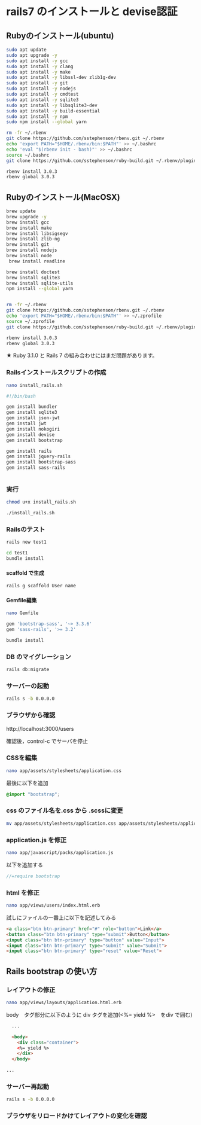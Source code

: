 # rails7 のインストールと devise認証


## Rubyのインストール(ubuntu)

```bash
sudo apt update
sudo apt upgrade -y
sudo apt install -y gcc
sudo apt install -y clang
sudo apt install -y make
sudo apt install -y libssl-dev zlib1g-dev
sudo apt install -y git
sudo apt install -y nodejs
sudo apt install -y cmdtest
sudo apt install -y sqlite3
sudo apt install -y libsqlite3-dev
sudo apt install -y build-essential
sudo apt install -y npm
sudo npm install --global yarn

rm -fr ~/.rbenv
git clone https://github.com/sstephenson/rbenv.git ~/.rbenv
echo 'export PATH="$HOME/.rbenv/bin:$PATH"' >> ~/.bashrc
echo 'eval "$(rbenv init - bash)"' >> ~/.bashrc
source ~/.bashrc
git clone https://github.com/sstephenson/ruby-build.git ~/.rbenv/plugins/ruby-build

rbenv install 3.0.3
rbenv global 3.0.3
```

## Rubyのインストール(MacOSX)

```bash
brew update
brew upgrade -y
brew install gcc
brew install make
brew install libsigsegv
brew install zlib-ng
brew install git
brew install nodejs
brew install node
 brew install readline 

brew install doctest
brew install sqlite3
brew install sqlite-utils
npm install --global yarn


rm -fr ~/.rbenv
git clone https://github.com/sstephenson/rbenv.git ~/.rbenv
echo 'export PATH="$HOME/.rbenv/bin:$PATH"' >> ~/.zprofile
source ~/.zprofile
git clone https://github.com/sstephenson/ruby-build.git ~/.rbenv/plugins/ruby-build

rbenv install 3.0.3
rbenv global 3.0.3
```

★ Ruby 3.1.0 と Rails 7 の組み合わせにはまだ問題があります。

### Railsインストールスクリプトの作成

```bash
nano install_rails.sh
```

```bash
#!/bin/bash

gem install bundler
gem install sqlite3
gem install json-jwt
gem install jwt
gem install nokogiri
gem install devise
gem install bootstrap

gem install rails
gem install jquery-rails
gem install bootstrap-sass
gem install sass-rails



```

### 実行

```bash
chmod u+x install_rails.sh

./install_rails.sh
```

### Railsのテスト

```bash
rails new test1

cd test1
bundle install
```

#### scaffold で生成

```bash
rails g scaffold User name
```

#### Gemfile編集

```bash
nano Gemfile
```


```ruby
gem 'bootstrap-sass', '~> 3.3.6'
gem 'sass-rails', '>= 3.2'
```

```bash
bundle install
```

### DB のマイグレーション

```bash
rails db:migrate
```

### サーバーの起動

```bash
rails s -b 0.0.0.0
```


### ブラウザから確認

http://localhost:3000/users

確認後，control-c でサーバを停止


### CSSを編集

```bash
nano app/assets/stylesheets/application.css
```

最後に以下を追加

```css
@import "bootstrap"; 
```

### css のファイル名を.css から .scssに変更

```bash
mv app/assets/stylesheets/application.css app/assets/stylesheets/application.scss
```

### application.js を修正

```bash
nano app/javascript/packs/application.js
```

以下を追加する

```javascript
//=require bootstrap
```

### html を修正

```bash
nano app/views/users/index.html.erb
```

試しにファイルの一番上に以下を記述してみる

```html
<a class="btn btn-primary" href="#" role="button">Link</a>
<button class="btn btn-primary" type="submit">Button</button>
<input class="btn btn-primary" type="button" value="Input">
<input class="btn btn-primary" type="submit" value="Submit">
<input class="btn btn-primary" type="reset" value="Reset">
```


## Rails bootstrap の使い方

### レイアウトの修正

```bash
nano app/views/layouts/application.html.erb
```


body　タグ部分に以下のように div タグを追加(<%= yield %>　をdiv で囲む)

```html
  ...

  <body>
    <div class="container">
    <%= yield %>
    </div>
  </body>
  
...
```

### サーバー再起動


```bash
rails s -b 0.0.0.0
```


###  ブラウザをリロードかけてレイアウトの変化を確認







